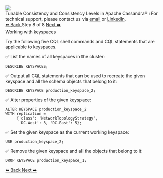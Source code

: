 <!-- TOP -->
<div class="top">
  <img src="https://datastax-academy.github.io/katapod-shared-assets/images/ds-academy-logo.svg" />
  <div class="scenario-title-section">
    <span class="scenario-title">Tunable Consistency and Consistency Levels in Apache Cassandra®</span>
    <span class="scenario-subtitle">ℹ️ For technical support, please contact us via <a href="mailto:aleksandr.volochnev@datastax.com">email</a> or <a href="https://dtsx.io/aleks">LinkedIn</a>.</span> 
  </div>
</div>

<!-- NAVIGATION -->
<div id="navigation-top" class="navigation-top">
 <a href='command:katapod.loadPage?[{"step":"step7"}]'
   class="btn btn-dark navigation-top-left">⬅️ Back
 </a>
<span class="step-count"> Step 8 of 8</span>
 <a href='command:katapod.loadPage?[{"step":"finish"}]'
    class="btn btn-dark navigation-top-right">Next ➡️
  </a>
</div>

<!-- CONTENT -->

<div class="step-title">Working with keyspaces</div>

Try the following five CQL shell commands and CQL statements that are applicable to keyspaces. 

✅ List the names of all keyspaces in the cluster:
```
DESCRIBE KEYSPACES;
```

✅ Output all CQL statements that can be used to recreate the given keyspace
and all the schema objects that belong to it:
```
DESCRIBE KEYSPACE production_keyspace_2;
```

✅ Alter properties of the given keyspace:
```
ALTER KEYSPACE production_keyspace_2
WITH replication = 
     {'class': 'NetworkTopologyStrategy',
      'DC-West': 3, 'DC-East': 5};
```

✅ Set the given keyspace as the current working keyspace:
```
USE production_keyspace_2;
```

✅ Remove the given keyspace and all the objects that belong to it:
```
DROP KEYSPACE production_keyspace_1;
```

<!-- NAVIGATION -->
<div id="navigation-bottom" class="navigation-bottom">
 <a href='command:katapod.loadPage?[{"step":"step7"}]'
   class="btn btn-dark navigation-bottom-left">⬅️ Back
 </a>
 <a href='command:katapod.loadPage?[{"step":"finish"}]'
    class="btn btn-dark navigation-bottom-right">Next ➡️
  </a>
</div>

